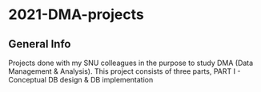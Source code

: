 # 2021-DMA-projects
## General Info
Projects done with my SNU colleagues in the purpose to study DMA (Data Management &amp; Analysis).
This project consists of three parts,
PART I - Conceptual DB design & DB implementation

